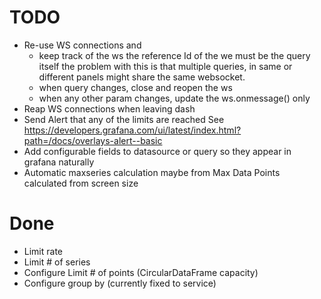 # TODO

* Re-use WS connections and 
  - keep track of the ws
    the reference Id of the we must be the query itself
    the problem with this is that multiple queries, in same or different
    panels might share the same websocket.
  - when query changes, close and reopen the ws
  - when any other param changes, update the ws.onmessage() only
* Reap WS connections when leaving dash
* Send Alert that any of the limits are reached
  See https://developers.grafana.com/ui/latest/index.html?path=/docs/overlays-alert--basic
* Add configurable fields to datasource or query so they appear in grafana naturally
* Automatic maxseries calculation maybe from Max Data Points calculated from screen size

# Done

* Limit rate
* Limit # of series
* Configure Limit # of points (CircularDataFrame capacity)
* Configure group by (currently fixed to service)

